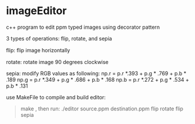 # imageEditor
c++ program to edit ppm typed images using decorator pattern

3 types of operations: flip, rotate, and sepia

flip: 
ﬂip image horizontally

rotate: 
rotate image 90 degrees clockwise

sepia: 
modify RGB values as following:
np.r = p.r *.393 + p.g * .769 + p.b * .189 
np.g = p.r *.349 + p.g * .686 + p.b * .168 
np.b = p.r *.272 + p.g * .534 + p.b * .131 


use MakeFile to compile and build editor:
> make
, then run:
> ./editor source.ppm destination.ppm flip rotate flip sepia

